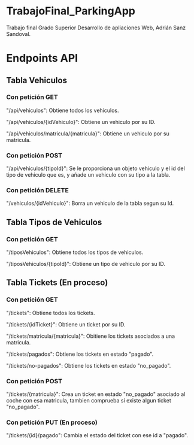 # TrabajoFinal_ParkingApp

Trabajo final Grado Superior Desarrollo de apliaciones Web, Adrián Sanz Sandoval.

# Endpoints API

## Tabla Vehiculos

### Con petición GET

"/api/vehiculos": Obtiene todos los vehiculos.

"/api/vehiculos/{idVehiculo}": Obtiene un vehiculo por su ID.

"/api/vehiculos/matricula/{matricula}": Obtiene un vehiculo por su matricula.

### Con petición POST

"/api/vehiculos/{tipoId}": Se le proporciona un objeto vehiculo y el id del tipo de vehiculo que es, y añade un vehiculo con su tipo a la tabla.

### Con petición DELETE

"/vehiculos/{idVehiculo}": Borra un vehiculo de la tabla segun su Id.

## Tabla Tipos de Vehiculos

### Con petición GET

"/tiposVehiculos": Obtiene todos los tipos de vehiculos.

"/tiposVehiculos/{tipoId}": Obtiene un tipo de vehiculo por su ID.

## Tabla Tickets (En proceso)

### Con petición GET

"/tickets": Obtiene todos los tickets.

"/tickets/{idTicket}": Obtiene un ticket por su ID.

"/tickets/matricula/{matricula}": Obitiene los tickets asociados a una matricula.

"/tickets/pagados": Obtiene los tickets en estado "pagado".

"/tickets/no-pagados": Obtiene los tickets en estado "no_pagado".

### Con petición POST

"/tickets/{matricula}": Crea un ticket en estado "no_pagado" asociado al coche con esa matricula, tambien comprueba si existe algun ticket "no_pagado".

### Con petición PUT (En proceso)

"/tickets/{id}/pagado": Cambia el estado del ticket con ese id a "pagado".
